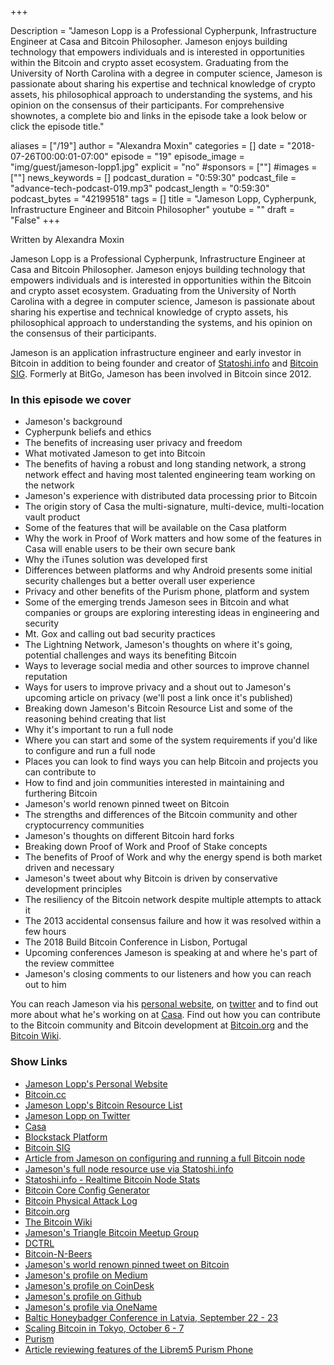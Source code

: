 +++

Description = "Jameson Lopp is a Professional Cypherpunk, Infrastructure Engineer at Casa and Bitcoin Philosopher. Jameson enjoys building technology that empowers individuals and is interested in opportunities within the Bitcoin and crypto asset ecosystem. Graduating from the University of North Carolina with a degree in computer science, Jameson is passionate about sharing his expertise and technical knowledge of crypto assets, his philosophical approach to understanding the systems, and his opinion on the consensus of their participants. For comprehensive shownotes, a complete bio and links in the episode take a look below or click the episode title."

aliases = ["/19"]
author = "Alexandra Moxin"
categories = []
date = "2018-07-26T00:00:01-07:00"
episode = "19"
episode_image = "img/guest/jameson-lopp1.jpg"
explicit = "no"
#sponsors = [""]
#images = [""]
news_keywords = []
podcast_duration = "0:59:30"
podcast_file = "advance-tech-podcast-019.mp3"
podcast_length = "0:59:30"
podcast_bytes = "42199518"
tags = []
title = "Jameson Lopp, Cypherpunk, Infrastructure Engineer and Bitcoin Philosopher"
youtube = ""
draft = "False"
+++

Written by Alexandra Moxin

Jameson Lopp is a Professional Cypherpunk, Infrastructure Engineer at Casa and Bitcoin Philosopher. Jameson enjoys building technology that empowers individuals and is interested in opportunities within the Bitcoin and crypto asset ecosystem. Graduating from the University of North Carolina with a degree in computer science, Jameson is passionate about sharing his expertise and technical knowledge of crypto assets, his philosophical approach to understanding the systems, and his opinion on the consensus of their participants.

Jameson is an application infrastructure engineer and early investor in Bitcoin in addition to being founder and creator of [Statoshi.info](https://statoshi.info/) and [Bitcoin SIG](https://sites.google.com/site/bitcoinsig/). Formerly at BitGo, Jameson has been involved in Bitcoin since 2012.


### In this episode we cover

* Jameson's background
* Cypherpunk beliefs and ethics
* The benefits of increasing user privacy and freedom
* What motivated Jameson to get into Bitcoin
* The benefits of having a robust and long standing network, a strong network effect and having most talented engineering team working on the network
* Jameson's experience with distributed data processing prior to Bitcoin
* The origin story of Casa the multi-signature, multi-device, multi-location vault product
* Some of the features that will be available on the Casa platform
* Why the work in Proof of Work matters and how some of the features in Casa will enable users to be their own secure bank
* Why the iTunes solution was developed first
* Differences between platforms and why Android presents some initial security challenges but a better overall user experience
* Privacy and other benefits of the Purism phone, platform and system
* Some of the emerging trends Jameson sees in Bitcoin and what companies or groups are exploring interesting ideas in engineering and security
* Mt. Gox and calling out bad security practices
* The Lightning Network, Jameson's thoughts on where it's going, potential challenges and ways its benefiting Bitcoin
* Ways to leverage social media and other sources to improve channel reputation
* Ways for users to improve privacy and a shout out to Jameson's upcoming article on privacy (we'll post a link once it's published)
* Breaking down Jameson's Bitcoin Resource List and some of the reasoning behind creating that list
* Why it's important to run a full node
* Where you can start and some of the system requirements if you'd like to configure and run a full node
* Places you can look to find ways you can help Bitcoin and projects you can contribute to
* How to find and join communities interested in maintaining and furthering Bitcoin
* Jameson's world renown pinned tweet on Bitcoin
* The strengths and differences of the Bitcoin community and other cryptocurrency communities
* Jameson's thoughts on different Bitcoin hard forks
* Breaking down Proof of Work and Proof of Stake concepts
* The benefits of Proof of Work and why the energy spend is both market driven and necessary
* Jameson's tweet about why Bitcoin is driven by conservative development principles
* The resiliency of the Bitcoin network despite multiple attempts to attack it
* The 2013 accidental consensus failure and how it was resolved within a few hours
* The 2018 Build Bitcoin Conference in Lisbon, Portugal
* Upcoming conferences Jameson is speaking at and where he's part of the review committee
* Jameson's closing comments to our listeners and how you can reach out to him

You can reach Jameson via his [personal website](https://lopp.net), on [twitter](https://twitter.com/lopp) and to find out more about what he's working on at [Casa](https://keys.casa). Find out how you can contribute to the Bitcoin community and Bitcoin development at [Bitcoin.org](https://bitcoin.org/en/) and the [Bitcoin Wiki](https://en.bitcoin.it/wiki/Main_Page).

### Show Links

* [Jameson Lopp's Personal Website](https://lopp.net)
* [Bitcoin.cc](http://www.bitcoin.cc/)
* [Jameson Lopp's Bitcoin Resource List](https://lopp.net/bitcoin.html)
* [Jameson Lopp on Twitter](https://twitter.com/lopp)
* [Casa](https://keys.casa)
* [Blockstack Platform](https://blockstack.org/)
* [Bitcoin SIG](https://sites.google.com/site/bitcoinsig/)
* [Article from Jameson on configuring and running a full Bitcoin node](https://medium.com/@lopp/securing-your-financial-sovereignty-3af6fe834603)
* [Jameson's full node resource use via Statoshi.info](statoshi.info)
* [Statoshi.info - Realtime Bitcoin Node Stats](https://github.com/jlopp/statoshi)
* [Bitcoin Core Config Generator](https://jlopp.github.io/bitcoin-core-config-generator/)
* [Bitcoin Physical Attack Log](https://github.com/jlopp/physical-bitcoin-attacks/blob/master/README.md)
* [Bitcoin.org](https://bitcoin.org/en/)
* [The Bitcoin Wiki](https://en.bitcoin.it/wiki/Main_Page)
* [Jameson's Triangle Bitcoin Meetup Group](https://www.meetup.com/Triangle-Bitcoin-Meetup/)
* [DCTRL](https://www.meetup.com/dctrlvan/)
* [Bitcoin-N-Beers](https://www.meetup.com/Bitcoin-n-Beers-Vancouver/)
* [Jameson's world renown pinned tweet on Bitcoin](https://twitter.com/lopp/status/932350908461133825)
* [Jameson's profile on Medium](https://medium.com/@lopp)
* [Jameson's profile on CoinDesk](https://www.coindesk.com/author/jameson-lopp/)
* [Jameson's profile on Github](https://github.com/jlopp)
* [Jameson's profile via OneName](https://onename.com/lopp)
* [Baltic Honeybadger Conference in Latvia, September 22 - 23](https://bh2018.hodlhodl.com/)
* [Scaling Bitcoin in Tokyo, October 6 - 7](https://tokyo2018.scalingbitcoin.org/)
* [Purism](https://puri.sm/why-purism/)
* [Article reviewing features of the Librem5 Purism Phone](https://puri.sm/posts/librem5-smartphone-makes-major-strides-in-manufacturing-and-development/)










